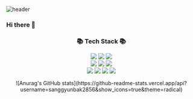 ![header](https://capsule-render.vercel.app/api?type=wave&color=auto&height=300&section=header&text=Welcome&desc=sanggyunbak's%20github%20repository&fontSize=90)
### Hi there 👋
<h3 align="center">📚 Tech Stack 📚</h3>
<p align="center">
<span><img src="https://img.shields.io/badge/Spring-6DB33F?style=flat&logo=Spring&logoColor=white"></span>
<span><img src="https://img.shields.io/badge/springboot-6DB33F?style=flat&logo=springboot&logoColor=white"></span>
<span><img src="https://img.shields.io/badge/mysql-4479A1?style=flat&logo=mysql&logoColor=white"></span>
<br>
<span><img src="https://img.shields.io/badge/Spring-6DB33F?style=flat&logo=Spring&logoColor=white"></span>
<span><img src="https://img.shields.io/badge/springboot-6DB33F?style=flat&logo=springboot&logoColor=white"></span>
<span><img src="https://img.shields.io/badge/mysql-4479A1?style=flat&logo=mysql&logoColor=white"></span>
<br>
<span><img src="https://img.shields.io/badge/HTML-e34f26?style=flat&logo=html5&logoColor=white"/></span>
<span><img src="https://img.shields.io/badge/CSS-1572b6?style=flat&logo=css3&logoColor=white"/></span>
<span><img src="https://img.shields.io/badge/JavaScript-dbab09?style=flat&logo=javascript&logoColor=white"/></span>
<span><img src="https://img.shields.io/badge/React-61dafb?style=flat&logo=react&logoColor=white"/></span>
</p>

<!--
**sanggyunbak2856/sanggyunbak2856** is a ✨ _special_ ✨ repository because its `README.md` (this file) appears on your GitHub profile.


Here are some ideas to get you started:

- 🔭 I’m currently working on ...
- 🌱 I’m currently learning ...
- 👯 I’m looking to collaborate on ...
- 🤔 I’m looking for help with ...
- 💬 Ask me about ...
- 📫 How to reach me: ...
- 😄 Pronouns: ...
- ⚡ Fun fact: ...
-->
<p align="center">
![Anurag's GitHub stats](https://github-readme-stats.vercel.app/api?username=sanggyunbak2856&show_icons=true&theme=radical)
</p>
